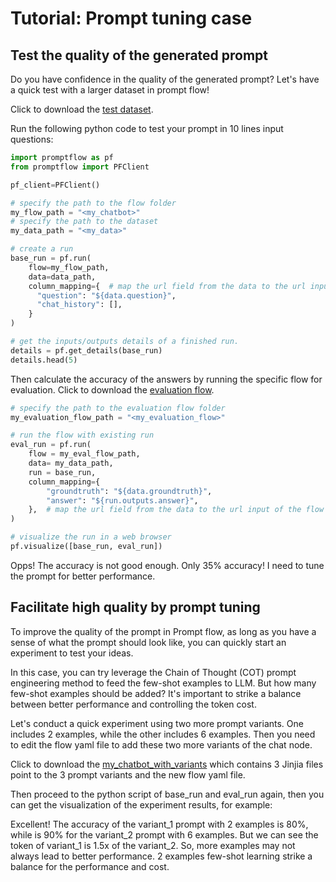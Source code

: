 # Tutorial: Prompt tuning case

## Test the quality of the generated prompt

Do you have confidence in the quality of the generated prompt? Let's have a quick test with a larger dataset in prompt flow!

Click to download the [test dataset]().

Run the following python code to test your prompt in 10 lines input questions:

```python
import promptflow as pf
from promptflow import PFClient

pf_client=PFClient()

# specify the path to the flow folder
my_flow_path = "<my_chatbot>"
# specify the path to the dataset
my_data_path = "<my_data>"

# create a run
base_run = pf.run(
    flow=my_flow_path,
    data=data_path,
    column_mapping={  # map the url field from the data to the url input of the flow
      "question": "${data.question}",
      "chat_history": [],
    }
)

# get the inputs/outputs details of a finished run.
details = pf.get_details(base_run)
details.head(5)
```

Then calculate the accuracy of the answers by running the specific flow for evaluation. Click to download the [evaluation flow]().

```python
# specify the path to the evaluation flow folder
my_evaluation_flow_path = "<my_evaluation_flow>"

# run the flow with existing run
eval_run = pf.run(
    flow = my_eval_flow_path,
    data= my_data_path,
    run = base_run,
    column_mapping={
        "groundtruth": "${data.groundtruth}",
        "answer": "${run.outputs.answer}",
    },  # map the url field from the data to the url input of the flow
)

# visualize the run in a web browser
pf.visualize([base_run, eval_run])
```

Opps! The accuracy is not good enough. Only 35% accuracy! I need to tune the prompt for better performance.

## Facilitate high quality by prompt tuning

To improve the quality of the prompt in Prompt flow, as long as you have a sense of what the prompt should look like, you can quickly start an experiment to test your ideas.

In this case, you can try leverage the Chain of Thought (COT) prompt engineering method to feed the few-shot examples to LLM. But how many few-shot examples should be added? It's important to strike a balance between better performance and controlling the token cost.

Let's conduct a quick experiment using two more prompt variants. One includes 2 examples, while the other includes 6 examples. Then you need to edit the flow yaml file to add these two more variants of the chat node.

Click to download the [my_chatbot_with_variants]() which contains 3 Jinjia files point to the 3 prompt variants and the new flow yaml file.

Then proceed to the python script of base_run and eval_run again, then you can get the visualization of the experiment results, for example:


Excellent! The accuracy of the variant_1 prompt with 2 examples is 80%, while is 90% for the variant_2 prompt with 6 examples. But we can see the token of variant_1 is 1.5x of the variant_2. So, more examples may not always lead to better performance. 2 examples few-shot learning strike a balance for the performance and cost.